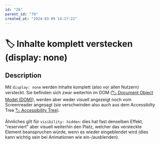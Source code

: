 ```yaml
---
id: "26"
parent_id: "70"
created_at: "2024-03-09 14:27:22"
---
```


# 🏷️ Inhalte komplett verstecken (display: none)

## Description

Mit `display: none` werden Inhalte komplett (also vor allen Nutzern) versteckt. Sie befinden sich zwar weiterhin im DOM ([🏷️ Document Object Model (DOM)](/en/tags//document-object-model-dom)), werden aber weder visuell angezeigt noch vom Screenreader angesagt (sie verschwinden also auch aus dem Accessibilty Tree [🏷️ Accessibility Tree](/en/tags/document-object-model-dom/accessibility-tree)).

Ähnliches gilt für `visibility: hidden`: dies hat fast denselben Effekt, "reserviert" aber visuell weiterhin den Platz, welcher das versteckte Element beanspruchen würde, wenn es wieder eingeblendet wird (dies kann wichtig sein bei Animationen wie ein-/ausblenden).